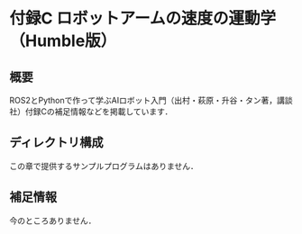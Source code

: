 # 付録C ロボットアームの速度の運動学（Humble版）

## 概要

ROS2とPythonで作って学ぶAIロボット入門（出村・萩原・升谷・タン著，講談社）付録Cの補足情報などを掲載しています．

## ディレクトリ構成

この章で提供するサンプルプログラムはありません．

## 補足情報

今のところありません．
